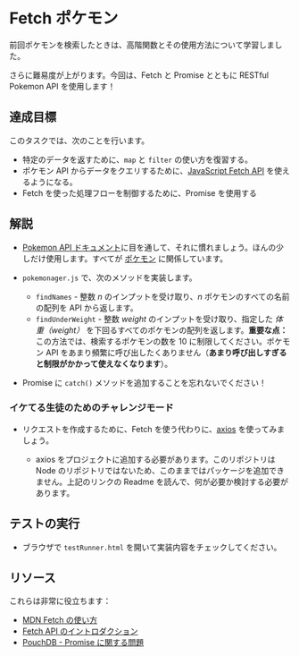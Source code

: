 # Fetch ポケモン

前回ポケモンを検索したときは、高階関数とその使用方法について学習しました。

さらに難易度が上がります。今回は、Fetch と Promise とともに RESTful Pokemon API を使用します！

## 達成目標

このタスクでは、次のことを行います。

- 特定のデータを返すために、`map` と `filter` の使い方を復習する。
- ポケモン API からデータをクエリするために、[JavaScript Fetch API](https://developer.mozilla.org/ja/docs/Web/API/Fetch_API/Using_Fetch) を使えるようになる。
- Fetch を使った処理フローを制御するために、Promise を使用する

## 解説

- [Pokemon API ドキュメント](https://pokeapi.co/docs/v2)に目を通して、それに慣れましょう。ほんの少しだけ使用します。すべてが [ポケモン](https://pokeapi.co/docs/v2) に関係しています。
- `pokemonager.js` で、次のメソッドを実装します。

  - `findNames` - 整数 _n_ のインプットを受け取り、_n_ ポケモンのすべての名前の配列を API から返します。
  - `findUnderWeight` - 整数 _weight_ のインプットを受け取り、指定した _体重（weight）_ を下回るすべてのポケモンの配列を返します。**重要な点：** この方法では、検索するポケモンの数を 10 に制限してください。ポケモン API をあまり頻繁に呼び出したくありません（**あまり呼び出しすぎると制限がかかって使えなくなります**）。

- Promise に `catch()` メソッドを追加することを忘れないでください！

### イケてる生徒のためのチャレンジモード

- リクエストを作成するために、Fetch を使う代わりに、[axios](https://github.com/axios/axios) を使ってみましょう。

  - axios をプロジェクトに追加する必要があります。このリポジトリは Node のリポジトリではないため、このままではパッケージを追加できません。上記のリンクの Readme を読んで、何が必要か検討する必要があります。

## テストの実行

- ブラウザで `testRunner.html` を開いて実装内容をチェックしてください。

## リソース

これらは非常に役立ちます：

- [MDN Fetch の使い方](https://developer.mozilla.org/ja/docs/Web/API/Fetch_API/Using_Fetch)
- [Fetch API のイントロダクション](https://www.sitepoint.com/introduction-to-the-fetch-api/)
- [PouchDB - Promise に関する問題](https://pouchdb.com/2015/05/18/we-have-a-problem-with-promises.html)
